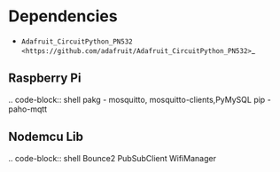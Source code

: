 Dependencies
=============
* `Adafruit_CircuitPython_PN532 <https://github.com/adafruit/Adafruit_CircuitPython_PN532>`_

Raspberry Pi
--------------------
.. code-block:: shell
    pakg - mosquitto, mosquitto-clients,PyMySQL
    pip  - paho-mqtt

 Nodemcu Lib
 --------------------
.. code-block:: shell
    Bounce2
    PubSubClient
    WifiManager
